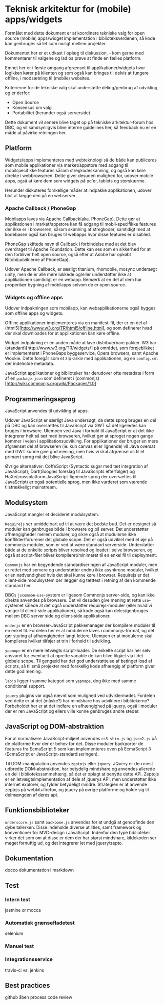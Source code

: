# Teknisk arkitektur for (mobile) apps/widgets

Formålet med dette dokument er at koordinere tekniske valg for open source
(mobile) apps/widget implementation i biblioteksverdenen, så kode kan genbruges så let som muligt mellem projekter.

Dokumentet her er et udkast / oplæg til diskussion, - kom gerne med kommentarer til valgene og lad os prøve at finde en fælles platform.

Emnet her er i første omgang afgrænset til applikationer/widgets hvor logikken kører på klienten og som også kan bringes til delvis at fungere offline, i modsætning til (mobile) websites.

Kriterierne for de tekniske valg skal understøtte deling/genbrug af udvikling, og er derfor:

- Open Source
- Konsensus om valg
- Portabilitet (herunder også serverside)

Dette dokument vil senere blive taget op på tekniske arkitektur-forum hos DBC, og vil sandsynligvis blive interne guidelines her, så feedback nu er en måde at påvirke retningen her.

## Platform

Widgets/apps implementeres med webteknologi så de både kan publiceres som mobile applikationer via market/appstore med adgang til mobilspecifikke features såsom stregkodeskanning, og også kan køre direkte i webbrowseren. Dette giver desuden mulighed for, udover mobile apps, også at køre dem som widgets på pc'er, tablets og storskærme.

Herunder diskuteres forskellige måder at indpakke applikationen, udover blot at lægge den på en webserver.

### Apache Callback / PhoneGap

Mobilapps laves via Apache Callback(aka. PhoneGap). Dette gør at applikationen i market/appstore kan få adgang til mobil-specifikke features der ikke er i browseren, såsom skanning af stregkoder, samtidigt med at kodebasen også kan bruges til webapps hvor disse features er disabled.

PhoneGap skiftede navn til Callback i forbindelse med at det blev overdraget til Apache Foundation. Dette kan ses som en sikkerhed for at den forbliver helt open source, også efter at Adobe har opkøbt Nitobi(udviklerne af PhoneGap).

Udover Apache Callback, er særligt titanium, rhomobile, mosync undersøgt unity,
men de er alle mere lukkede og/eller understøtter ikke at applikationen samtidigt er en webapp. Bemærk at en del af dem har properitær bygning af mobilapps selvom de er open source.

### Widgets og offline apps

Udover indpakningen som mobilapp, kan webapplikationerne også bygges som offline apps og widgets.

Offline applikationer implementeres via en manifest-fil, der er en del af (html5)[http://www.w3.org/TR/html5/offline.html], og som definerer hvad der skal downloades for at applikationen kan køre offline.

Widget indpakning er en anden måde at lave distribuerbare pakker. W3 har (standard)[http://www.w3.org/TR/widgets/] på området, som forøjeblikket er
implementeret i PhoneGaps byggeservice, Opera browsers, samt Apache Wookie.
Dette foregår som et zip-arkiv med applikationen, og en `config.xml` der indeholde metadata.

JavaScript applikationer og biblioteker har derudover ofte metadata i form af en `package.json` som defineret i (commonjs)[http://wiki.commonjs.org/wiki/Packages/1.0]

## Programmeringssprog

JavaScript anvendes til udvikling af apps.

Udover JavaScript er særligt Java undersøgt, da dette sprog bruges en del på DBC og kan oversættes til JavaScript via GWT så det ligeledes kan bruges i browsere. Ulempen ved Java i forhold til JavaScript er at det ikke integrerer helt så tæt med browseren, hvilket gør at sproget nogen gange kommer i vejen i applikationsudvikling. For applikationer der bruger en mere afgrænset del af browseren (ie. kun canvas eller lignende) vil Java oversat med GWT  kunne give god mening, men hvis vi skal afgrænse os til et primært sprog må det blive JavaScript.

Øvrige alternativer: CoffeScript (Syntactic sugar med tæt integration af JavaScript), Dart(Googles foreslag til JavaScripts efterfølger) og HaXe(crossplatform JavaScript-lignende sprog der oversættes til JavaScript) er også potentielle sprog, men ikke vurderet som værende tilstrækkeligt mainstream. 

## Modulsystem

JavaScript mangler et decideret modulsystem.

`Requirejs` ser umiddelbart ud til at være det bedste bud. Det er designet så moduler kan genbruges både i browsere og på server. Det understøtter afhængigheder mellem moduler, og sikre også at modulerne ikke konflikter/forurener det globale scope.
Det er også udviklet med et øje på commonjs moduler, som er ved at være standard serverside.
Understøtter både at de enkelte scripts bliver resolved og loadet i selve browseren, og også at script-filer bliver kompileret/minimeret til en enkel fil til deployment.

`Commonjs` har en begyndende standardiseringen af JavaScript moduler, men er  rettet mod servere og understøtter endnu ikke asynkrone moduler, hvilket er en nødvendighed hvis det skal kunne køre i browser. Requirejs er det client-side modulsystem der lægger sig tættest i retning af den kommende standard her.

DBCs `jscommon`-`use`-system er ligesom Commonjs server-side, og kan ikke direkte anvendes på browsere. Det vil desuden give mening at rette `use`-systemet sålede at det også understøtter requirejs-moduler (eller hvad vi vælger til client-side applikationer), så kode også kan deles/genbruges mellem DBC server side og client-side applikationer.

`enderjs` er en browser-JavaScript pakkemanager der kompilere moduler til en enkel fil. Fordelen her er at modulerne laves i commonjs-format, og det gør styring af afhængigheder langt lettere. Ulempen er at modulerne skal kompileres hvilket tilføjer et trin i forhold til udvikling.

`yepnope` er en mere letvægts script-loader. De enkelte script har her selv ansvaret for eventuelt at oprette variable de kan blive tilgået via i det globale scope. Til gengæld har det god understøttelse af betinget load af scripts, så til små projekter med forskellig kode afhængig af platform giver dette god mening. 

`labjs` ligger i samme kategori som `yepnope`, dog ikke med samme conditional support.

`jquery` plugins var også nævnt som mulighed ved udviklermødet. Fordelen ved dette er at det (måske?) har mindshare hos udviklere i biblitekerne? Forbeholdet her er at det indføre en afhængighed på jquery, også i moduler der er ren JavaScript og ellers ville kunne genbruges andre steder.

## JavaScript og DOM-abstraktion

For at normalisere JavaScript-miljøet anvendes `es5-shim.js` og `json2.js` på de platforme hvor der er behov for det. Disse moduler backporter de features fra EcmaScript 5 som kan implementeres oven på EcmaScript 3 (EcmaScript er JavaScript-standardiseringen).

Til DOM-manipulation anvendes `zeptojs` eller `jquery`. JQuery er den mest udbredte DOM-abstraktion, har betydelig mindshare og anvendes allerede en del i bibliotekssammehæng, så det er oplagt at benytte dette API. Zeptojs er en letvægtsimplementation af dele af jquerys API, men understøtter ikke internet explorer, og fylder betydeligt mindre. Strategien er at anvende zeptojs på webkit+firefox, og jquery på øvrige platforme og holde sig til delmængden af deres api.

## Funktionsbiblioteker

`underscore.js` samt `backbone.js` anvendes for at undgå at genopfinde den dybe tallerken. Disse indeholde diverse utilities, samt framework og konventioner for MVC-design i JavaScript. Indenfor den type biblioteker virker det som om at disse er dem der har størst mindshare, kildekoden ser meget fornuftig ud, og det integrerer let med jquery/zepto.

## Dokumentation
docco 
dokumentation i markdown

## Test
### Intern test
jasmine or mocca
### Automatisk grænsefladetest
selenium
### Manuel test


### Integrationsservice
 travis-ci vs. jenkins
 
## Best practices
github åben process
code review

